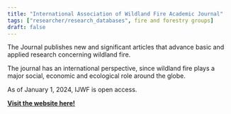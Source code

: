 ```yaml
---
title: "International Association of Wildland Fire Academic Journal"
tags: ["researcher/research_databases", fire and forestry groups]
draft: false
---
```


The Journal publishes new and significant articles that advance basic and applied research concerning wildland fire.

The journal has an international perspective, since wildland fire plays a major social, economic and ecological role around the globe.

As of January 1, 2024, IJWF is open access.

[**Visit the website here!**](https://www.iawfonline.org/international-journal-wildland-fire-ijwf/)

